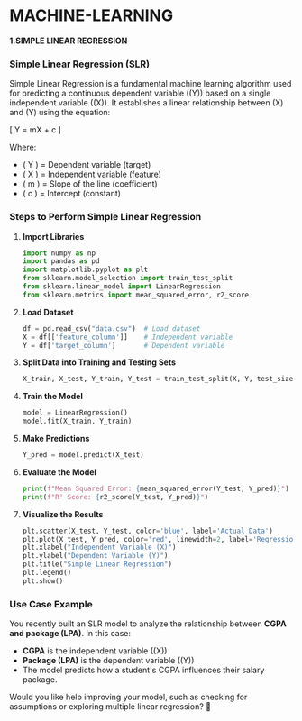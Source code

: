 # MACHINE-LEARNING
**1.SIMPLE LINEAR REGRESSION**

### **Simple Linear Regression (SLR)**  

Simple Linear Regression is a fundamental machine learning algorithm used for predicting a continuous dependent variable (\(Y\)) based on a single independent variable (\(X\)). It establishes a linear relationship between \(X\) and \(Y\) using the equation:  

\[
Y = mX + c
\]

Where:  
- \( Y \) = Dependent variable (target)  
- \( X \) = Independent variable (feature)  
- \( m \) = Slope of the line (coefficient)  
- \( c \) = Intercept (constant)  

### **Steps to Perform Simple Linear Regression**  
1. **Import Libraries**  
   ```python
   import numpy as np
   import pandas as pd
   import matplotlib.pyplot as plt
   from sklearn.model_selection import train_test_split
   from sklearn.linear_model import LinearRegression
   from sklearn.metrics import mean_squared_error, r2_score
   ```

2. **Load Dataset**  
   ```python
   df = pd.read_csv("data.csv")  # Load dataset
   X = df[['feature_column']]    # Independent variable
   Y = df['target_column']       # Dependent variable
   ```

3. **Split Data into Training and Testing Sets**  
   ```python
   X_train, X_test, Y_train, Y_test = train_test_split(X, Y, test_size=0.2, random_state=42)
   ```

4. **Train the Model**  
   ```python
   model = LinearRegression()
   model.fit(X_train, Y_train)
   ```

5. **Make Predictions**  
   ```python
   Y_pred = model.predict(X_test)
   ```

6. **Evaluate the Model**  
   ```python
   print(f"Mean Squared Error: {mean_squared_error(Y_test, Y_pred)}")
   print(f"R² Score: {r2_score(Y_test, Y_pred)}")
   ```

7. **Visualize the Results**  
   ```python
   plt.scatter(X_test, Y_test, color='blue', label='Actual Data')
   plt.plot(X_test, Y_pred, color='red', linewidth=2, label='Regression Line')
   plt.xlabel("Independent Variable (X)")
   plt.ylabel("Dependent Variable (Y)")
   plt.title("Simple Linear Regression")
   plt.legend()
   plt.show()
   ```

### **Use Case Example**  
You recently built an SLR model to analyze the relationship between **CGPA and package (LPA)**. In this case:  
- **CGPA** is the independent variable (\(X\))  
- **Package (LPA)** is the dependent variable (\(Y\))  
- The model predicts how a student's CGPA influences their salary package.  

Would you like help improving your model, such as checking for assumptions or exploring multiple linear regression? 🚀

